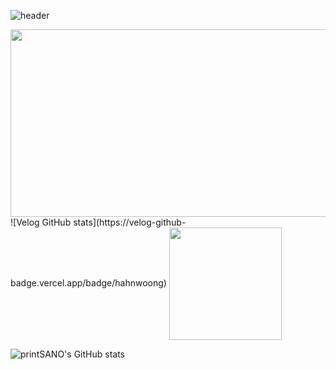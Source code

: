 ![header](https://capsule-render.vercel.app/api?color=random&type=Waving)

<a href="https://github.com/devxb/gitanimals">
<img
  src="https://render.gitanimals.org/farms/printSANO"
  width="600"
  height="300"
/>
</a>
![Velog GitHub stats](https://velog-github-badge.vercel.app/badge/hahnwoong)

<img align="center" src="https://github-readme-stats.vercel.app/api/top-langs/?username=printSANO&theme=tokyonight&layout=compact&exclude_repo=FishyFish,docker-mastery-with-django,grid2demand,MachineLearningStatistics,MIA,PaddleOCR,dev-jeans"  height="180" />

![printSANO's GitHub stats](https://github-readme-stats.vercel.app/api?username=printSANO&count_private=true&show_icons=true&theme=radica)

